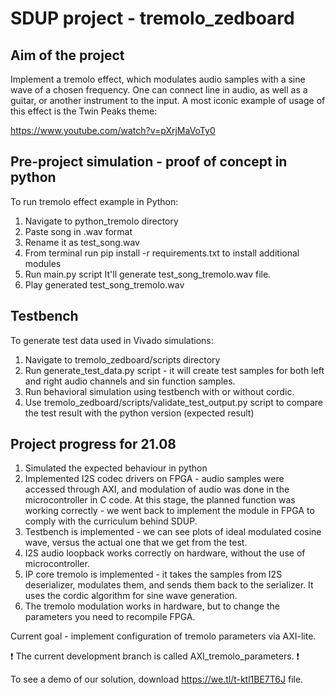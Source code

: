 # SDUP project - tremolo_zedboard

## Aim of the project
Implement a tremolo effect, which modulates audio samples with a sine wave of a chosen frequency. One can connect line in audio, as well as a guitar, or another instrument to the input. A most iconic example of usage of this effect is the Twin Peaks theme:

https://www.youtube.com/watch?v=pXrjMaVoTy0

## Pre-project simulation - proof of concept in python
To run tremolo effect example in Python:
1. Navigate to python_tremolo directory
2. Paste song in .wav format 
3. Rename it as test_song.wav
4. From terminal run pip install -r requirements.txt to install additional modules
5. Run main.py script
It'll generate test_song_tremolo.wav file.
6. Play generated test_song_tremolo.wav

## Testbench
To generate test data used in Vivado simulations:
1. Navigate to tremolo_zedboard/scripts directory
2. Run generate_test_data.py script - it will create test samples for both left and right audio channels and sin function samples.
3. Run behavioral simulation using testbench with or without cordic.
4. Use tremolo_zedboard/scripts/validate_test_output.py script to compare the test result with the python version (expected result)

## Project progress for 21.08

1. Simulated the expected behaviour in python
2. Implemented I2S codec drivers on FPGA - audio samples were accessed through AXI, and modulation of audio was done in the microcontroller in C code. At this stage, the planned function was working correctly - we went back to implement the module in FPGA to comply with the curriculum behind SDUP.
3. Testbench is implemented - we can see plots of ideal modulated cosine wave, versus the actual one that we get from the test.
4. I2S audio loopback works correctly on hardware, without the use of microcontroller.
5. IP core tremolo is implemented - it takes the samples from I2S deserializer, modulates them, and sends them back to the serializer. It uses the cordic algorithm for sine wave generation.
6. The tremolo modulation works in hardware, but to change the parameters you need to recompile FPGA.

Current goal - implement configuration of tremolo parameters via AXI-lite.

❗ The current development branch is called AXI_tremolo_parameters. ❗

To see a demo of our solution, download https://we.tl/t-ktl1BE7T6J file.
